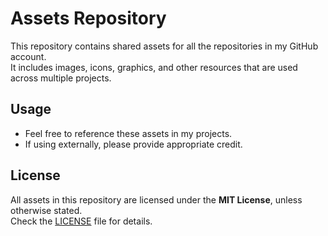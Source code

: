 # Assets Repository

This repository contains shared assets for all the repositories in my GitHub account.  
It includes images, icons, graphics, and other resources that are used across multiple projects.

## Usage

- Feel free to reference these assets in my projects.
- If using externally, please provide appropriate credit.

## License

All assets in this repository are licensed under the **MIT License**, unless otherwise stated.  
Check the [LICENSE](LICENSE) file for details.

